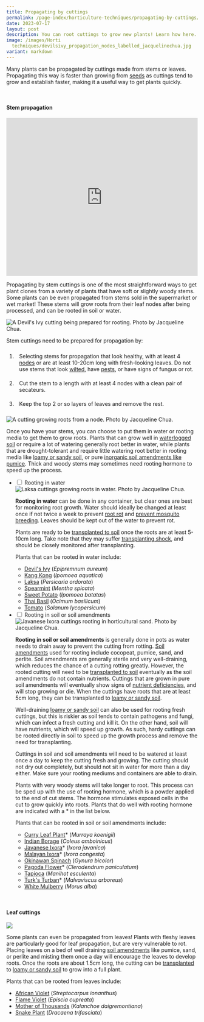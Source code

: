 ```yaml
---
title: Propagating by cuttings
permalink: /page-index/horticulture-techniques/propagating-by-cuttings/
date: 2023-07-17
layout: post
description: You can root cuttings to grow new plants! Learn how here.
image: /images/Horti
  techniques/devilsivy_propagation_nodes_labelled_jacquelinechua.jpg
variant: markdown
---
```

<style>
	ol li {
	 padding: 10px;
	}
</style>

<section>
	<p>Many plants can be propagated by cuttings made from stems or leaves. Propagating this way is faster than growing from <a href="/page-index/horticulture-techniques/propagating-by-seed/">seeds</a> as cuttings tend to grow and establish faster, making it a useful way to get plants quickly.</p>
	<br>
</section>

<section>
	<h4>Stem propagation</h4>
	<iframe width="100%" height="415" src="https://www.youtube.com/embed/wv-LZCwUArE" title="YouTube video player" frameborder="0" allow="accelerometer; autoplay; clipboard-write; encrypted-media; gyroscope; picture-in-picture; web-share" allowfullscreen=""></iframe>	<br>
	<p>Propagating by stem cuttings is one of the most straightforward ways to get plant clones from a variety of plants that have soft or slightly woody stems. Some plants can be even propagated from stems sold in the supermarket or wet market! These stems will grow roots from their leaf nodes after being processed, and can be rooted in soil or water.</p> 
	<img title="A Devil's Ivy cutting being prepared for rooting. Photo by Jacqueline Chua." src="/images/Horti%20techniques/devilsivy_propagation_nodes_labelled_jacquelinechua.jpg">
	<p>Stem cuttings need to be prepared for propagation by:</p>
	<ol>
		 <li>Selecting stems for propagation that look healthy, with at least 4 <a href="/learn-more-about-gardening/glossary/#n">nodes</a> or are at least 10-20cm long with fresh-looking leaves. Do not use stems that look <a href="/page-index/plant-problems/wilting/">wilted</a>, have <a href="/page-index/pests/pests/">pests</a>, or have signs of fungus or rot.</li>
		 <li>Cut the stem to a length with at least 4 nodes with a clean pair of secateurs. </li>
		 <li>Keep the top 2 or so layers of leaves and remove the rest.</li>
	</ol>
	<img title="A cutting growing roots from a node. Photo by Jacqueline Chua." src="/images/Horti%20techniques/Rooting_Jacchua%20(2).jpg">
	<p>Once you have your stems, you can choose to put them in water or rooting media to get them to grow roots. Plants that can grow well in <a href="/page-index/plant-problems/waterlogging/">waterlogged soil</a> or require a lot of watering generally root better in water, while plants that are drought-tolerant and require little watering root better in rooting media like <a href="/page-index/horticulture-techniques/soil/">loamy or sandy soil</a>, or pure <a href="/page-index/horticulture-techniques/soil-amendments/">inorganic soil amendments like pumice</a>. Thick and woody stems may sometimes need rooting hormone to speed up the process.</p>
	<ul class="jekyllcodex_accordion">
	<li><input type="checkbox" id="accordion1">
		<label for="accordion1">Rooting in water</label><div>
	<img title="Laksa cuttings growing roots in water. Photo by Jacqueline Chua." src="/images/Horti%20techniques/WaterRooting_JacChua.jpg">
	<p><b>Rooting in water</b> can be done in any container, but clear ones are best for monitoring root growth. Water should ideally be changed at least once if not twice a week to prevent <a href="/page-index/plant-problems/root-rot/">root rot</a> and <a href="/page-index/housekeeping/keeping-gardens-mosquito-free/">prevent mosquito breeding</a>. Leaves should be kept out of the water to prevent rot.</p> 
	<p>Plants are ready to be <a href="/page-index/horticulture-techniques/transplanting/">transplanted to soil</a> once the roots are at least 5-10cm long. Take note that they may suffer <a href="/page-index/plant-problems/transplanting-shock/">transplanting shock</a>, and should be closely monitored after transplanting.</p>
	<p>Plants that can be rooted in water include:</p>
	<ul>
		<li><a href="/page-index/ornamental-plants/devils-ivy/">Devil's Ivy</a> (<em>Epipremnum aureum</em>)</li>
		<li><a href="/page-index/edible-plants/kang-kong/">Kang Kong</a> (<em>Ipomoea aquatica</em>)</li>
		<li><a href="/page-index/edible-plants/laksa/">Laksa</a> (<em>Persicaria ordorata</em>)</li>
		<li><a href="/page-index/edible-plants/spearmint/">Spearmint</a> (<em>Mentha spicata</em>)</li>
		<li><a href="/page-index/edible-plants/sweet-potato/">Sweet Potato</a> (<em>Ipomoea batatas</em>)</li>
		<li><a href="/page-index/edible-plants/thai-basil/">Thai Basil</a> (<em>Ocimum basilicum</em>)</li>
		<li><a href="/page-index/edible-plants/tomato/">Tomato</a> (<em>Solanum lycopersicum</em>)
	</li></ul>
		</div></li>
	<li><input type="checkbox" id="accordion2">
		<label for="accordion2">Rooting in soil or soil amendments</label><div>
	<img title="Javanese Ixora cuttings rooting in horticultural sand. Photo by Jacqueline Chua." src="/images/Horti%20techniques/rooting_ixoracuttings%20(1)_jacquelinechua.jpg">
	<p><b>Rooting in soil or soil amendments</b> is generally done in pots as water needs to drain away to prevent the cutting from rotting. <a href="/page-index/horticulture-techniques/soil-amendments/">Soil amendments</a> used for rooting include cocopeat, pumice, sand, and perlite. Soil amendments are generally sterile and very well-draining, which reduces the chance of a cutting rotting greatly. However, the rooted cutting will need to be <a href="/page-index/horticulture-techniques/transplanting/">transplanted to soil</a> eventually as the soil amendments do not contain nutrients. Cuttings that are grown in pure soil amendments will eventually show signs of <a href="/page-index/plant-problems/nutrient-deficiencies/">nutrient deficiencies</a>, and will stop growing or die. When the cuttings have roots that are at least 5cm long, they can be transplanted to <a href="/page-index/horticulture-techniques/soil/">loamy or sandy soil</a>.</p>
	<p>Well-draining <a href="/page-index/horticulture-techniques/soil/">loamy or sandy soil</a> can also be used for rooting  fresh cuttings, but this is riskier as soil tends to contain pathogens and fungi, which can infect a fresh cutting and kill it. On the other hand, soil will have nutrients, which will speed up growth. As such, hardy cuttings can be rooted directly in soil to speed up the growth process and remove the need for transplanting.</p>
	<p>Cuttings in soil and soil amendments will need to be watered at least once a day to keep the cutting fresh and growing. The cutting should not dry out completely, but should not sit in water for more than a day either. Make sure your rooting mediums and containers are able to drain.</p>
	<p>Plants with very woody stems will take longer to root. This process can be sped up with the use of rooting hormone, which is a powder applied to the end of cut stems. The hormone stimulates exposed cells in the cut to grow quickly into roots. Plants that do well with rooting hormone are indicated with a * in the list below.</p>
	<p>Plants that can be rooted in soil or soil amendments include:</p>
	<ul> 
		<li><a href="/page-index/edible-plants/curry-leaf-plant/">Curry Leaf Plant</a>* (<em>Murraya koenigii</em>)</li>
		<li><a href="/page-index/edible-plants/indian-borage/">Indian Borage</a> (<em>Coleus amboinicus</em>)</li>
		<li><a href="/page-index/ornamental-plants/javanese-ixora/">Javanese Ixora</a>* (<em>Ixora javanica</em>)</li>
		<li><a href="/page-index/ornamental-plants/malayan-ixora/">Malayan Ixora</a>* (<em>Ixora congesta</em>)</li>
		<li><a href="/page-index/edible-plants/okinawan-spinach/">Okinawan Spinach</a> (<em>Gynura bicolor</em>)</li>
		<li><a href="/page-index/ornamental-plants/pagoda-flower/">Pagoda Flower</a>* (<em>Clerodendrum paniculatum</em>)</li>
		<li><a href="/page-index/edible-plants/tapioca/">Tapioca</a> (<em>Manihot esculenta</em>)</li>
		<li><a href="/page-index/ornamental-plants/turks-turban/">Turk's Turban</a>* (<em>Malvaviscus arboreus</em>)</li>
		<li><a href="/page-index/edible-plants/white-mulberry/">White Mulberry</a> (<em>Morus alba</em>)</li>
	</ul>
			</div></li>
	</ul>
	<br>
</section>

<section>
	<h4>Leaf cuttings</h4>
	<img src="/images/Horti%20techniques/LeafPropagation_JacChua.jpg">
	<p>Some plants can even be propagated from leaves! Plants with fleshy leaves are particularly good for leaf propagation, but are very vulnerable to rot. Placing leaves on a bed of well draining <a href="/page-index/horticulture-techniques/soil-amendments/">soil amendments</a> like pumice, sand, or perlite and misting them once a day will encourage the leaves to develop roots. Once the roots are about 1.5cm long, the cutting can be <a href="/page-index/horticulture-techniques/transplanting/">transplanted</a> to <a href="/page-index/horticulture-techniques/soil/">loamy or sandy soil</a> to grow into a full plant. </p>
	<p>Plants that can be rooted from leaves include:</p>
	<ul> 
		<li><a href="/page-index/ornamental-plants/african-violet/">African Violet</a> (<em>Streptocarpus ionanthus</em>)</li>
		<li><a href="/page-index/ornamental-plants/flame-violet/">Flame Violet</a> (<em>Episcia cupreata</em>)</li>
		<li><a href="/page-index/ornamental-plants/mother-of-thousands/">Mother of Thousands</a> (<em>Kalanchoe daigremontiana</em>)</li>
		<li><a href="/page-index/ornamental-plants/snake-plant/">Snake Plant</a> (<em>Dracaena trifasciata</em>)</li>
	</ul>
	<br>
</section>